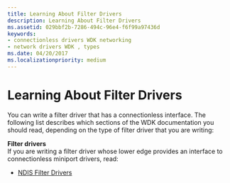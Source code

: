 ```yaml
---
title: Learning About Filter Drivers
description: Learning About Filter Drivers
ms.assetid: 029bbf2b-7286-494c-96e4-f6f99a97436d
keywords:
- connectionless drivers WDK networking
- network drivers WDK , types
ms.date: 04/20/2017
ms.localizationpriority: medium
---
```


# Learning About Filter Drivers


You can write a filter driver that has a connectionless interface. The following list describes which sections of the WDK documentation you should read, depending on the type of filter driver that you are writing:

<a href="" id="filter-drivers-------"></a>**Filter drivers**   
If you are writing a filter driver whose lower edge provides an interface to connectionless miniport drivers, read:

-   [NDIS Filter Drivers](ndis-filter-drivers.md)

 

 





